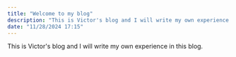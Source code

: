 ```yaml
---
title: "Welcome to my blog"
description: "This is Victor's blog and I will write my own experience in this blog."
date: "11/28/2024 17:15"
---
```

This is Victor's blog and I will write my own experience in this blog.